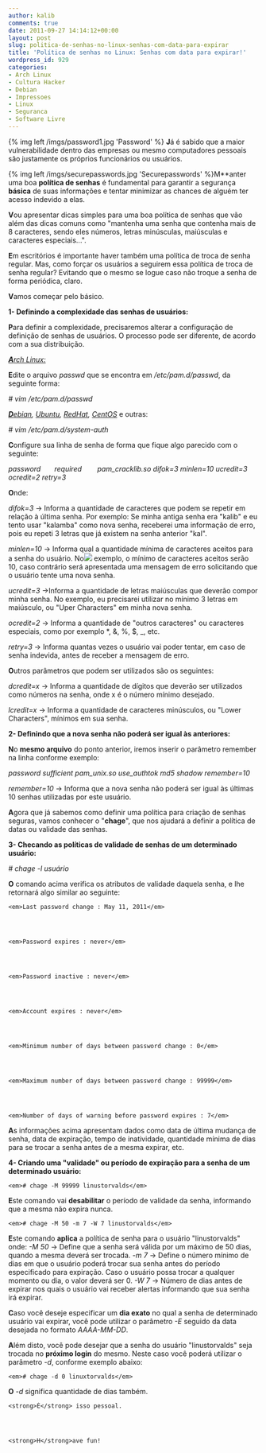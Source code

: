 ```yaml
---
author: kalib
comments: true
date: 2011-09-27 14:14:12+00:00
layout: post
slug: politica-de-senhas-no-linux-senhas-com-data-para-expirar
title: 'Política de senhas no Linux: Senhas com data para expirar!'
wordpress_id: 929
categories:
- Arch Linux
- Cultura Hacker
- Debian
- Impressoes
- Linux
- Seguranca
- Software Livre
---
```

{% img left /imgs/password1.jpg 'Password' %}
**J**á é sabido que a maior vulnerabilidade dentro das empresas ou mesmo computadores pessoais são justamente os próprios funcionários ou usuários.

{% img left /imgs/securepasswords.jpg 'Securepasswords' %}M**anter uma boa **política de senhas** é fundamental para garantir a segurança **básica** de suas informações e tentar minimizar as chances de alguém ter acesso indevido a elas.

**V**ou apresentar dicas simples para uma boa política de senhas que vão além das dicas comuns como "mantenha uma senha que contenha mais de 8 caracteres, sendo eles números, letras minúsculas, maiúsculas e caracteres especiais...".

**E**m escritórios é importante haver também uma política de troca de senha regular. Mas, como forçar os usuários a seguirem essa política de troca de senha regular? Evitando que o mesmo se logue caso não troque a senha de forma periódica, claro.

**V**amos começar pelo básico.



**1- Definindo a complexidade das senhas de usuários:**

**P**ara definir a complexidade, precisaremos alterar a configuração de definição de senhas de usuários. O processo pode ser diferente, de acordo com a sua distribuição.



[_**A**rch Linux:_](http://www.archlinux.org/)

**E**dite o arquivo _passwd_ que se encontra em _/etc/pam.d/passwd_, da seguinte forma:


_# vim /etc/pam.d/passwd_


_[**D**ebian](http://www.debian.org), [Ubuntu](http://www.ubuntu.com), [RedHat](http://www.redhat.com), [CentOS](http://www.centos.org)_ e outras:


_# vim /etc/pam.d/system-auth_




**C**onfigure sua linha de senha de forma que fique algo parecido com o seguinte:

_password       required        pam_cracklib.so difok=3 minlen=10 ucredit=3 ocredit=2 retry=3_

**O**nde:

_difok=3_ -> Informa a quantidade de caracteres que podem se repetir em relação à última senha. Por exemplo: Se minha antiga senha era "kalib" e eu tento usar "kalamba" como nova senha, receberei uma informação de erro, pois eu repeti 3 letras que já existem na senha anterior "kal".

_minlen=10_ -> Informa qual a quantidade mínima de caracteres aceitos para a senha do usuário. No![](http://securepasswordgeneratortips.com/wp-content/uploads/2011/05/securepasswordgeneratortips08.jpg) exemplo, o mínimo de caracteres aceitos serão 10, caso contrário será apresentada uma mensagem de erro solicitando que o usuário tente uma nova senha.

_ucredit=3_ ->Informa a quantidade de letras maiúsculas que deverão compor minha senha. No exemplo, eu precisarei utilizar no mínimo 3 letras em maiúsculo, ou "Uper Characters" em minha nova senha.

_ocredit=2_ -> Informa a quantidade de "outros caracteres" ou caracteres especiais, como por exemplo *, &, %, $, _, etc.

_retry=3_ -> Informa quantas vezes o usuário vai poder tentar, em caso de senha indevida, antes de receber a mensagem de erro.

**O**utros parâmetros que podem ser utilizados são os seguintes:

_dcredit=x_ -> Informa a quantidade de dígitos que deverão ser utilizados como números na senha, onde x é o número mínimo desejado.

_lcredit=x_ -> Informa a quantidade de caracteres minúsculos, ou "Lower Characters", mínimos em sua senha.



**2- Definindo que a nova senha não poderá ser igual às anteriores:**

**N**o **mesmo arquivo** do ponto anterior, iremos inserir o parâmetro remember na linha conforme exemplo:

_password sufficient pam_unix.so use_authtok md5 shadow remember=10_

_remember=10_ -> Informa que a nova senha não poderá ser igual às últimas 10 senhas utilizadas por este usuário.



**A**gora que já sabemos como definir uma política para criação de senhas seguras, vamos conhecer o "**chage**", que nos ajudará a definir a política de datas ou validade das senhas.



**3- Checando as políticas de validade de senhas de um determinado usuário:**


_# chage -l usuário_


**O** comando acima verifica os atributos de validade daquela senha, e lhe retornará algo similar ao seguinte:

    
    <em>Last password change : May 11, 2011</em>



    
    <em>Password expires : never</em>



    
    <em>Password inactive : never</em>



    
    <em>Account expires : never</em>



    
    <em>Minimum number of days between password change : 0</em>



    
    <em>Maximum number of days between password change : 99999</em>



    
    <em>Number of days of warning before password expires : 7</em>



**A**s informações acima apresentam dados como data de última mudança de senha, data de expiração, tempo de inatividade, quantidade mínima de dias para se trocar a senha antes de a mesma expirar, etc.

**4- Criando uma "validade" ou período de expiração para a senha de um determinado usuário:**

    
    <em># chage -M 99999 linustorvalds</em>



**E**ste comando vai **desabilitar** o período de validade da senha, informando que a mesma não expira nunca.


    
    <em># chage -M 50 -m 7 -W 7 linustorvalds</em>



**E**ste comando **aplica** a política de senha para o usuário "linustorvalds" onde:
_-M 50_ -> Define que a senha será válida por um máximo de 50 dias, quando a mesma deverá ser trocada.
_-m 7_ -> Define o número mínimo de dias em que o usuário poderá trocar sua senha antes do período especificado para expiração. Caso o usuário possa trocar a qualquer momento ou dia, o valor deverá ser 0.
_-W 7_ -> Número de dias antes de expirar nos quais o usuário vai receber alertas informando que sua senha irá expirar.

**C**aso você deseje especificar um **dia exato** no qual a senha de determinado usuário vai expirar, você pode utilizar o parâmetro _-E_ seguido da data desejada no formato _AAAA-MM-DD_.

**A**lém disto, você pode desejar que a senha do usuário "linustorvalds" seja trocada no **próximo login** do mesmo. Neste caso você poderá utilizar o parâmetro _-d_, conforme exemplo abaixo:

    
    <em># chage -d 0 linuxtorvalds</em>



**O** _-d_ significa quantidade de dias também.


    
    <strong>É</strong> isso pessoal.



    
    <strong>H</strong>ave fun!
